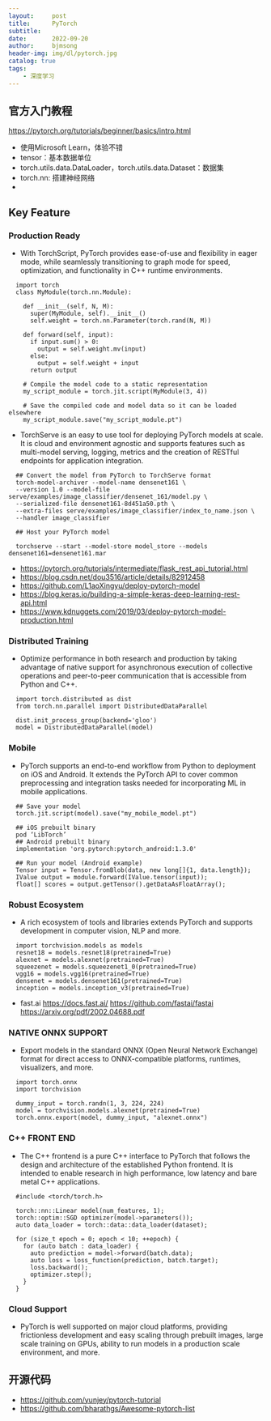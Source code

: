 ```yaml
---
layout:     post
title:      PyTorch
subtitle:   
date:       2022-09-20
author:     bjmsong
header-img: img/dl/pytorch.jpg
catalog: true
tags:
    - 深度学习
---
```

## 官方入门教程
https://pytorch.org/tutorials/beginner/basics/intro.html
- 使用Microsoft Learn，体验不错
- tensor：基本数据单位
- torch.utils.data.DataLoader，torch.utils.data.Dataset：数据集
- torch.nn: 搭建神经网络
- 

## Key Feature
### Production Ready
- With TorchScript, PyTorch provides ease-of-use and flexibility in eager mode, while seamlessly transitioning to graph mode for speed, optimization, and functionality in C++ runtime environments.
```
  import torch
  class MyModule(torch.nn.Module):

    def __init__(self, N, M):
      super(MyModule, self).__init__()
      self.weight = torch.nn.Parameter(torch.rand(N, M))

    def forward(self, input):
      if input.sum() > 0:
        output = self.weight.mv(input)
      else:
        output = self.weight + input
      return output

    # Compile the model code to a static representation
    my_script_module = torch.jit.script(MyModule(3, 4))

    # Save the compiled code and model data so it can be loaded elsewhere
    my_script_module.save("my_script_module.pt")
```

- TorchServe is an easy to use tool for deploying PyTorch models at scale. It is cloud and environment agnostic and supports features such as multi-model serving, logging, metrics and the creation of RESTful endpoints for application integration.
```
  ## Convert the model from PyTorch to TorchServe format
  torch-model-archiver --model-name densenet161 \
  --version 1.0 --model-file serve/examples/image_classifier/densenet_161/model.py \
  --serialized-file densenet161-8d451a50.pth \
  --extra-files serve/examples/image_classifier/index_to_name.json \
  --handler image_classifier

  ## Host your PyTorch model

  torchserve --start --model-store model_store --models densenet161=densenet161.mar
```

- https://pytorch.org/tutorials/intermediate/flask_rest_api_tutorial.html
- https://blog.csdn.net/dou3516/article/details/82912458
- https://github.com/L1aoXingyu/deploy-pytorch-model
- https://blog.keras.io/building-a-simple-keras-deep-learning-rest-api.html
- https://www.kdnuggets.com/2019/03/deploy-pytorch-model-production.html

### Distributed Training
- Optimize performance in both research and production by taking advantage of native support for asynchronous execution of collective operations and peer-to-peer communication that is accessible from Python and C++.
```
  import torch.distributed as dist
  from torch.nn.parallel import DistributedDataParallel
  
  dist.init_process_group(backend='gloo')
  model = DistributedDataParallel(model)
```

### Mobile
- PyTorch supports an end-to-end workflow from Python to deployment on iOS and Android. It extends the PyTorch API to cover common preprocessing and integration tasks needed for incorporating ML in mobile applications.
```
  ## Save your model
  torch.jit.script(model).save("my_mobile_model.pt")

  ## iOS prebuilt binary
  pod ‘LibTorch’
  ## Android prebuilt binary
  implementation 'org.pytorch:pytorch_android:1.3.0'

  ## Run your model (Android example)
  Tensor input = Tensor.fromBlob(data, new long[]{1, data.length});
  IValue output = module.forward(IValue.tensor(input));
  float[] scores = output.getTensor().getDataAsFloatArray();
```

### Robust Ecosystem
- A rich ecosystem of tools and libraries extends PyTorch and supports development in computer vision, NLP and more.
```
  import torchvision.models as models
  resnet18 = models.resnet18(pretrained=True)
  alexnet = models.alexnet(pretrained=True)
  squeezenet = models.squeezenet1_0(pretrained=True)
  vgg16 = models.vgg16(pretrained=True)
  densenet = models.densenet161(pretrained=True)
  inception = models.inception_v3(pretrained=True)
```
- fast.ai
https://docs.fast.ai/
https://github.com/fastai/fastai
https://arxiv.org/pdf/2002.04688.pdf

### NATIVE ONNX SUPPORT
- Export models in the standard ONNX (Open Neural Network Exchange) format for direct access to ONNX-compatible platforms, runtimes, visualizers, and more.
```
  import torch.onnx
  import torchvision

  dummy_input = torch.randn(1, 3, 224, 224)
  model = torchvision.models.alexnet(pretrained=True)
  torch.onnx.export(model, dummy_input, "alexnet.onnx")
```

### C++ FRONT END
- The C++ frontend is a pure C++ interface to PyTorch that follows the design and architecture of the established Python frontend. It is intended to enable research in high performance, low latency and bare metal C++ applications.

```
  #include <torch/torch.h>

  torch::nn::Linear model(num_features, 1);
  torch::optim::SGD optimizer(model->parameters());
  auto data_loader = torch::data::data_loader(dataset);

  for (size_t epoch = 0; epoch < 10; ++epoch) {
    for (auto batch : data_loader) {
      auto prediction = model->forward(batch.data);
      auto loss = loss_function(prediction, batch.target);
      loss.backward();
      optimizer.step();
    }
  }
```

### Cloud Support
- PyTorch is well supported on major cloud platforms, providing frictionless development and easy scaling through prebuilt images, large scale training on GPUs, ability to run models in a production scale environment, and more.

## 开源代码
- https://github.com/yunjey/pytorch-tutorial
- https://github.com/bharathgs/Awesome-pytorch-list


## 



